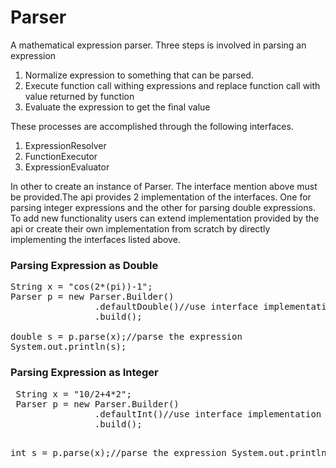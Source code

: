 # Parser
A mathematical expression parser. Three steps is involved in parsing an expression
<ol>
   <li>Normalize expression to something that can be parsed.</li>
   <li>Execute function call withing expressions and replace function call with value returned by function</li>
   <li>Evaluate the expression to get the final value</li>
</ol>

<p>These processes are accomplished through the following interfaces.

<ol>
  <li>ExpressionResolver</li>
  <li>FunctionExecutor</li>
  <li>ExpressionEvaluator</li>
</ol>
  
<p> In other to create an instance of Parser. The interface mention above must be provided.The api provides 2 implementation of the interfaces. One for parsing integer expressions and the other for parsing double expressions. To add new functionality users can extend implementation provided by the api or create their own implementation from scratch by directly implementing the interfaces listed above.
</p>

<h3>Parsing Expression as Double</h3>

<pre>
String x = "cos(2*(pi))-1";
Parser<Double> p = new Parser.Builder<Double>()
                .defaultDouble()//use interface implementation provided by the api
                .build();

double s = p.parse(x);//parse the expression
System.out.println(s);
</pre>

<h3>Parsing Expression as Integer</h3>
<pre>
 String x = "10/2+4*2";
 Parser<Integer> p = new Parser.Builder<Integer>()
                .defaultInt()//use interface implementation provided by the api
                .build();

 int s = p.parse(x);//parse the expression
 System.out.println(s);
</pre>
